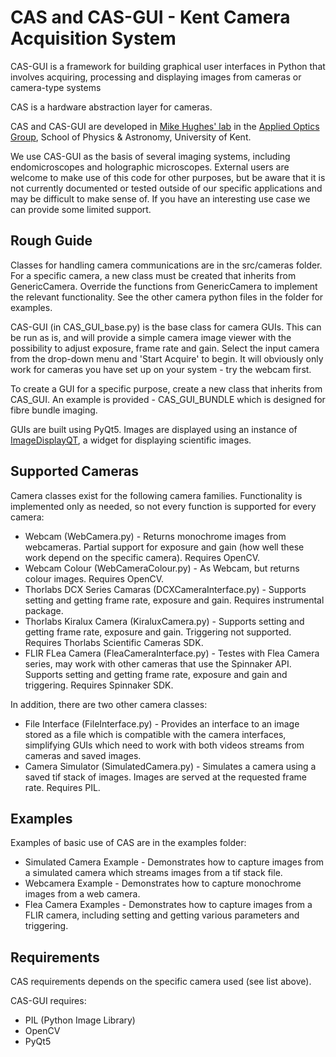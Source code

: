 # CAS and CAS-GUI - Kent Camera Acquisition System

CAS-GUI is a framework for building graphical user interfaces in Python that involves acquiring, processing and displaying images from cameras
or camera-type systems

CAS is a hardware abstraction layer for cameras.

CAS and CAS-GUI are developed in [Mike Hughes' lab](https://research.kent.ac.uk/applied-optics/hughes) in the [Applied Optics Group](https://research.kent.ac.uk/applied-optics/), School of Physics & Astronomy, University of Kent.

We use CAS-GUI as the basis of several imaging systems, including endomicroscopes and holographic
microscopes. External users are welcome to make use of this code for other purposes, but be aware that it
is not currently documented or tested outside of our specific applications and may be difficult to make sense of. If
you have an interesting use case we can provide some limited support.


## Rough Guide

Classes for handling camera communications are in the src/cameras folder. For a specific camera, a new class must
be created that inherits from GenericCamera. Override the functions from GenericCamera to implement the relevant 
functionality. See the other camera python files in the folder for examples.

CAS-GUI (in CAS_GUI_base.py) is the base class for camera GUIs. This can be run as is, and will provide
a simple camera image viewer with the possibility to adjust exposure, frame rate and
gain. Select the input camera from the drop-down menu and 'Start Acquire' to begin. It will obviously only
work for cameras you have set up on your system - try the webcam first.

To create a GUI for a specific purpose, create a new class that inherits from CAS_GUI. An example
is provided - CAS_GUI_BUNDLE which is designed for fibre bundle imaging.

GUIs are built using PyQt5. Images are displayed using an instance of [ImageDisplayQT](https://www.github.com/mikehugheskent/imagedisplayqt), a widget for
displaying scientific images.

## Supported Cameras

Camera classes exist for the following camera families. Functionality is implemented only as needed, so not every function is supported for every camera:

* Webcam (WebCamera.py) - Returns monochrome images from webcameras. Partial support for exposure and gain (how well these work depend on the specific camera). Requires OpenCV.
* Webcam Colour (WebCameraColour.py) - As Webcam, but returns colour images. Requires OpenCV.
* Thorlabs DCX Series Camaras (DCXCameraInterface.py) - Supports setting and getting frame rate, exposure and gain. Requires instrumental package.
* Thorlabs Kiralux Camera (KiraluxCamera.py) - Supports setting and getting frame rate, exposure and gain. Triggering not supported. Requires Thorlabs Scientific Cameras SDK.
* FLIR FLea Camera (FleaCameraInterface.py) - Testes with Flea Camera series, may work with other cameras that use the Spinnaker API. Supports setting and getting frame rate, exposure and gain and triggering. Requires Spinnaker SDK.

In addition, there are two other camera classes:

* File Interface (FileInterface.py) - Provides an interface to an image stored as a file which is compatible with the camera interfaces, simplifying GUIs which need to work with both videos streams from cameras and saved images.
* Camera Simulator (SimulatedCamera.py) - Simulates a camera using a saved tif stack of images. Images are served at the requested frame rate. Requires PIL.

## Examples

Examples of basic use of CAS are in the examples folder:

* Simulated Camera Example - Demonstrates how to capture images from a simulated camera which streams images from a tif stack file.
* Webcamera Example - Demonstrates how to capture monochrome images from a web camera.
* Flea Camera Examples - Demonstrates how to capture images from a FLIR camera, including setting and getting various parameters and triggering.

## Requirements

CAS requirements depends on the specific camera used (see list above).

CAS-GUI requires:
* PIL (Python Image Library)
* OpenCV
* PyQt5

